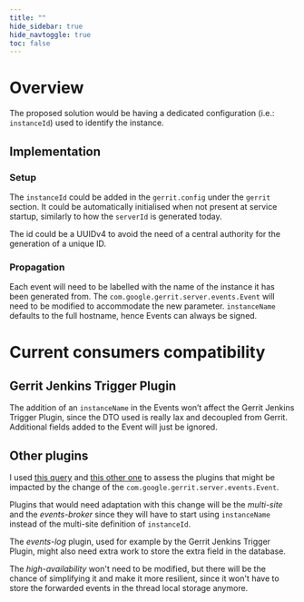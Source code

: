 ```yaml
---
title: ""
hide_sidebar: true
hide_navtoggle: true
toc: false
---
```


# Overview

The proposed solution would be having a dedicated configuration (i.e.: `instanceId`)
used to identify the instance.

## <a id="implementation"> Implementation

### Setup

The `instanceId` could be added in the `gerrit.config` under the `gerrit` section.
It could be automatically initialised when not present at service startup,
similarly to how the `serverId` is generated today.

The id could be a UUIDv4 to avoid the need of a central authority for the generation
of a unique ID.

### Propagation

Each event will need to be labelled with the name of the instance it has been
generated from.
The `com.google.gerrit.server.events.Event` will need to be modified to accommodate
the new parameter. `instanceName` defaults to the full hostname, hence Events
can always be signed.

# Current consumers compatibility

## Gerrit Jenkins Trigger Plugin

The addition of an `instanceName` in the Events won’t affect the Gerrit Jenkins
Trigger Plugin, since the DTO used is really lax and decoupled from Gerrit.
Additional fields added to the Event will just be ignored.

## Other plugins

I used [this query](https://cs.bazel.build/search?q=r%3Aplugin++com.google.gerrit.server.events.Event&num=200)
and [this other one](https://github.com/search?l=Java&q=org%3AGerritForge+%22events.Event%22+NOT+Test&type=Code)
to assess the plugins that might be impacted by the change of the
`com.google.gerrit.server.events.Event`.

Plugins that would need adaptation with this change will be the
_multi-site_ and the _events-broker_ since they will have to start using `instanceName`
instead of the multi-site definition of `instanceId`.

The _events-log_ plugin, used for example by the Gerrit Jenkins Trigger Plugin,
might also need extra work to store the extra field in the database.

The _high-availability_ won't need to be modified, but there will be the chance
of simplifying it and make it more resilient, since it won't have to store the
forwarded events in the thread local storage anymore.
